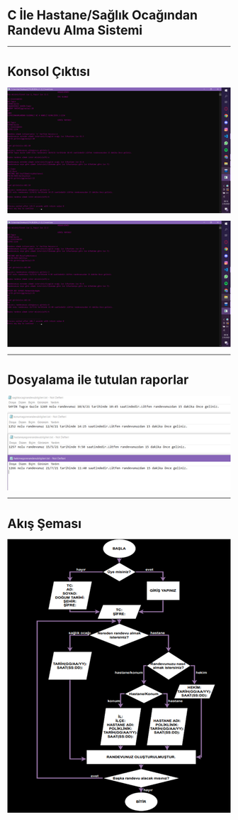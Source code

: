 # C İle Hastane/Sağlık Ocağından Randevu Alma Sistemi

---

# Konsol Çıktısı
![console1](assets/console1.png)

![console2](assets/console2.png)

---

# Dosyalama ile tutulan raporlar
![raporlar](assets/raporlar.png)

---

# Akış Şeması
![akis semasi](assets/akis_semasi.png)